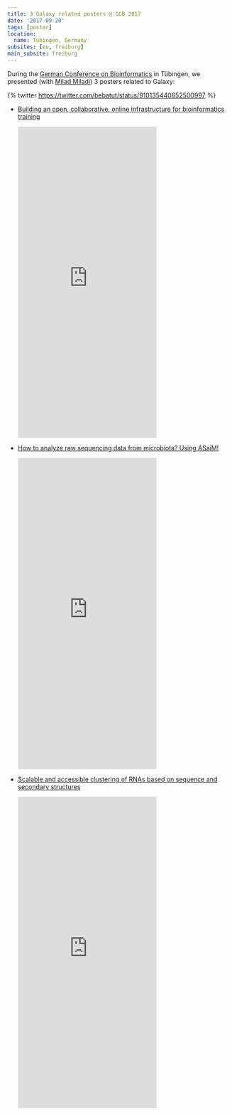 ```yaml
---
title: 3 Galaxy related posters @ GCB 2017
date: '2017-09-20'
tags: [poster]
location:
  name: Tübingen, Germany
subsites: [eu, freiburg]
main_subsite: freiburg
---
```


During the [German Conference on Bioinformatics](http://www.gcb2017.de/) in Tübingen, we presented (with [Milad Miladi](http://www.bioinf.uni-freiburg.de/~miladim/)) 3 posters related to Galaxy:

{% twitter https://twitter.com/bebatut/status/910135440652500997 %}

- [Building an open, collaborative, online infrastructure for bioinformatics training](https://f1000research.com/posters/6-1694)

    <div class="multiple-img">
        <embed src="https://d1hiluowqo0t4b.cloudfront.net/posters/compressed/f1000research-178036.pdf" width="65%" height="700px" type='application/pdf'/>
    </div>

- [How to analyze raw sequencing data from microbiota? Using ASaiM!](https://f1000research.com/posters/6-1695)

    <div class="multiple-img">
        <embed src="https://d1hiluowqo0t4b.cloudfront.net/posters/docs/f1000research-178037.pdf" width="65%" height="700px" type='application/pdf'/>
    </div>

- [Scalable and accessible clustering of RNAs based on sequence and secondary structures](https://f1000research.com/posters/6-1884)

    <div class="multiple-img">
        <embed src="https://d1hiluowqo0t4b.cloudfront.net/posters/docs/f1000research-182067.pdf" width="65%" height="700px" type='application/pdf'/>
    </div>


